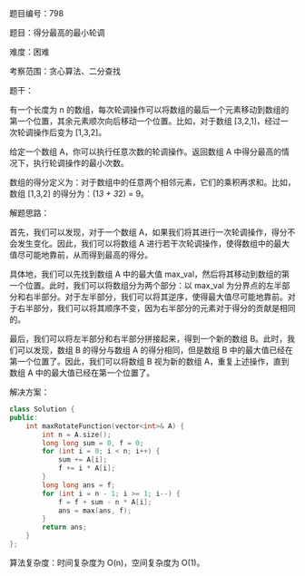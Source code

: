 题目编号：798

题目：得分最高的最小轮调

难度：困难

考察范围：贪心算法、二分查找

题干：

有一个长度为 n 的数组，每次轮调操作可以将数组的最后一个元素移动到数组的第一个位置，其余元素顺次向后移动一个位置。比如，对于数组 [3,2,1]，经过一次轮调操作后变为 [1,3,2]。

给定一个数组 A，你可以执行任意次数的轮调操作。返回数组 A 中得分最高的情况下，执行轮调操作的最小次数。

数组的得分定义为：对于数组中的任意两个相邻元素，它们的乘积再求和。比如，数组 [1,3,2] 的得分为：(1*3 + 3*2) = 9。

解题思路：

首先，我们可以发现，对于一个数组 A，如果我们将其进行一次轮调操作，得分不会发生变化。因此，我们可以将数组 A 进行若干次轮调操作，使得数组中的最大值尽可能地靠前，从而得到最高的得分。

具体地，我们可以先找到数组 A 中的最大值 max_val，然后将其移动到数组的第一个位置。此时，我们可以将数组分为两个部分：以 max_val 为分界点的左半部分和右半部分。对于左半部分，我们可以将其逆序，使得最大值尽可能地靠前。对于右半部分，我们可以将其顺序不变，因为右半部分的元素对于得分的贡献是相同的。

最后，我们可以将左半部分和右半部分拼接起来，得到一个新的数组 B。此时，我们可以发现，数组 B 的得分与数组 A 的得分相同，但是数组 B 中的最大值已经在第一个位置了。因此，我们可以将数组 B 视为新的数组 A，重复上述操作，直到数组 A 中的最大值已经在第一个位置了。

解决方案：

```cpp
class Solution {
public:
    int maxRotateFunction(vector<int>& A) {
        int n = A.size();
        long long sum = 0, f = 0;
        for (int i = 0; i < n; i++) {
            sum += A[i];
            f += i * A[i];
        }
        long long ans = f;
        for (int i = n - 1; i >= 1; i--) {
            f = f + sum - n * A[i];
            ans = max(ans, f);
        }
        return ans;
    }
};
```

算法复杂度：时间复杂度为 O(n)，空间复杂度为 O(1)。